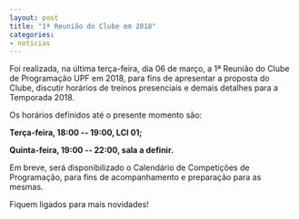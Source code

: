 ```yaml
---
layout: post
title: "1ª Reunião do Clube em 2018"
categories:
- noticias
---
```


Foi realizada, na última terça-feira, dia 06 de março, a 1ª Reunião do Clube de Programação UPF em 2018, para fins de apresentar a proposta do Clube, discutir horários de treinos presenciais e demais detalhes para a Temporada 2018.

Os horários definidos até o presente momento são:

**Terça-feira, 18:00 -- 19:00, LCI 01;**

**Quinta-feira, 19:00 -- 22:00, sala a definir.**

Em breve, será disponibilizado o Calendário de Competições de Programação, para fins de acompanhamento e preparação para as mesmas.

Fiquem ligados para mais novidades!
